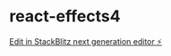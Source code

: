 # react-effects4

[Edit in StackBlitz next generation editor ⚡️](https://stackblitz.com/~/github.com/mluighy/react-effects4)